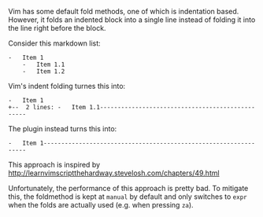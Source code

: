 Vim has some default fold methods, one of which is indentation based. However,
it folds an indented block into a single line instead of folding it into the
line right before the block.

Consider this markdown list:

    -   Item 1
        -   Item 1.1
        -   Item 1.2

Vim's indent folding turnes this into:

    -   Item 1
    +--  2 lines: -   Item 1.1-------------------------------------------------

The plugin instead turns this into:

    -   Item 1-----------------------------------------------------------------

This approach is inspired by http://learnvimscriptthehardway.stevelosh.com/chapters/49.html

Unfortunately, the performance of this approach is pretty bad. To mitigate
this, the foldmethod is kept at `manual` by default and only switches to `expr`
when the folds are actually used (e.g. when pressing `za`).
